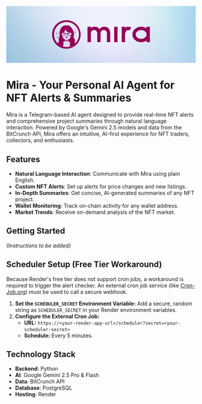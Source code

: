![Mira Banner](mira-banner-03.png)

# Mira - Your Personal AI Agent for NFT Alerts & Summaries

Mira is a Telegram-based AI agent designed to provide real-time NFT alerts and comprehensive project summaries through natural language interaction. Powered by Google's Gemini 2.5 models and data from the BitCrunch API, Mira offers an intuitive, AI-first experience for NFT traders, collectors, and enthusiasts.

## Features
- **Natural Language Interaction**: Communicate with Mira using plain English.
- **Custom NFT Alerts**: Set up alerts for price changes and new listings.
- **In-Depth Summaries**: Get concise, AI-generated summaries of any NFT project.
- **Wallet Monitoring**: Track on-chain activity for any wallet address.
- **Market Trends**: Receive on-demand analysis of the NFT market.

## Getting Started
*(Instructions to be added)*

## Scheduler Setup (Free Tier Workaround)
Because Render's free tier does not support cron jobs, a workaround is required to trigger the alert checker. An external cron job service (like [Cron-Job.org](https://cron-job.org/)) must be used to call a secure webhook.

1.  **Set the `SCHEDULER_SECRET` Environment Variable:** Add a secure, random string as `SCHEDULER_SECRET` in your Render environment variables.
2.  **Configure the External Cron Job:**
    *   **URL:** `https://<your-render-app-url>/scheduler?secret=<your-scheduler-secret>`
    *   **Schedule:** Every 5 minutes.

## Technology Stack
- **Backend**: Python
- **AI**: Google Gemini 2.5 Pro & Flash
- **Data**: BitCrunch API
- **Database**: PostgreSQL
- **Hosting**: Render
